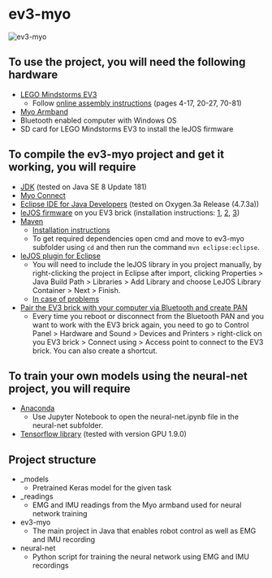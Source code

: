 # ev3-myo #
![ev3-myo](https://i.imgur.com/eaCzUaR.jpg "ev3-myo") 
## To use the project, you will need the following hardware ## 
* [LEGO Mindstorms EV3](https://www.lego.com/en-us/mindstorms/products/mindstorms-ev3-31313) 
	*  Follow [online assembly instructions](https://www.lego.com/r/www/r/mindstorms/-/media/franchises/mindstorms%202014/downloads/bi/31313_track3r_2016.pdf?l.r2=746618505) (pages 4-17, 20-27, 70-81) 
* [Myo Armband](https://www.myo.com/) 
* Bluetooth enabled computer with Windows OS 
* SD card for LEGO Mindstorms EV3 to install the leJOS firmware 
## To compile the ev3-myo project and get it working, you will require ## 
* [JDK](http://www.oracle.com/technetwork/java/javase/downloads/jre8-downloads-2133155.html) (tested on Java SE 8 Update 181) 
* [Myo Connect](https://developer.thalmic.com/downloads) 
* [Eclipse IDE for Java Developers](https://www.eclipse.org/downloads/) (tested on Oxygen.3a Release (4.7.3a)) 
* [leJOS firmware](https://sourceforge.net/projects/ev3.lejos.p/files/0.9.1-beta/) on you EV3 brick (installation instructions: [1](https://sourceforge.net/p/lejos/wiki/Home/), [2](https://sourceforge.net/p/lejos/wiki/Installing%20leJOS/), [3](https://sourceforge.net/p/lejos/wiki/Windows%20Installation/)) 
* [Maven](https://maven.apache.org/download.cgi) 
	* [Installation instructions](https://maven.apache.org/install.html) 
	* To get required dependencies open cmd and move to ev3-myo subfolder using `cd` and then run the command `mvn eclipse:eclipse`. 
* [leJOS plugin for Eclipse](https://sourceforge.net/p/lejos/wiki/Installing%20the%20Eclipse%20plugin/) 
	* You will need to include the leJOS library in you project manually, by right-clicking the project in Eclipse after import, clicking Properties > Java Build Path > Libraries > Add Library and choose LeJOS Library Container > Next > Finish. 
	* [In case of problems](https://stackoverflow.com/questions/11896958/changing-classpath-in-eclipse/11897245#11897245)  
* [Pair the EV3 brick with your computer via Bluetooth and create PAN](https://sourceforge.net/p/lejos/wiki/Configuring%20Bluetooth%20PAN/) 
	* Every time you reboot or disconnect from the Bluetooth PAN and you want to work with the EV3 brick again, you need to go to Control Panel > Hardware and Sound > Devices and Printers > right-click on you EV3 brick > Connect using > Access point to connect to the EV3 brick. You can also create a shortcut. 
## To train your own models using the neural-net project, you will require ## 
* [Anaconda](https://www.anaconda.com/download/) 
	* Use Jupyter Notebook to open the neural-net.ipynb file in the neural-net subfolder. 
* [Tensorflow library](https://www.tensorflow.org/install/install_windows) (tested with version GPU 1.9.0) 
## Project structure ## 
* _models 
	* Pretrained Keras model for the given task 
* _readings 
	* EMG and IMU readings from the Myo armband used for neural network training 
* ev3-myo 
	* The main project in Java that enables robot control as well as EMG and IMU recording
* neural-net 
	* Python script for training the neural network using EMG and IMU recordings